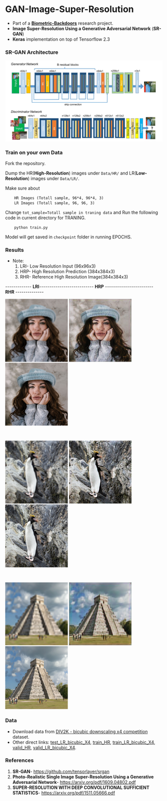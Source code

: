 # GAN-Image-Super-Resolution
* Part of a **[Biometric-Backdoors](https://github.com/Adk2001tech/Biometric-Backdoors)** research project.
* **Image Super-Resolution Using a Generative Adversarial Network** (**SR-GAN**)
* **Keras** implementation on top of Tensorflow 2.3

### SR-GAN Architecture

<img src="samples/results/model.jpeg" width="800"/>

### Train on your own Data

 Fork the repository.
 
 
 Dump the HR(**High-Resolution**) images under `Data/HR/` and LR(**Low-Resolution**) images under `Data/LR/`.
 
Make sure about 
        
        HR Images (Totall sample, 96*4, 96*4, 3)
        LR Images (Totall sample, 96, 96, 3)
        
Change `tot_sample=Totall sample in traning data` and  Run the following code in current directory for TRANING.
        
        python train.py

Model will get saved in `checkpoint` folder in running EPOCHS.


### Results
* Note:
   1. LRI- Low Resolution Input (96x96x3)
   2. HRP- High Resolution Prediction (384x384x3)
   3. RHR- Reference High Resolution Image(384x384x3)
   
   
-------------  **LRI**--------------------------- **HRP** ------------------------ **RHR** --------------

<img src="samples/results/inp_LR2.png" width="200"/> <img src="samples/results/predict_HR2.png" width="200"/> <img src="samples/results/ref_HR2.png" width="200"/> 

<br>

<img src="samples/results/inp_LR.png" width="200"/> <img src="samples/results/predict_HR.png" width="200"/> <img src="samples/results/ref_HR.png" width="200"/> 

<br>

<img src="samples/results/inp_LR1.png" width="200"/> <img src="samples/results/predict_HR1.png" width="200"/>  <img src="samples/results/ref_HR1.png" width="200"/> 


### Data
* Download data from [DIV2K - bicubic downscaling x4 competition](http://www.vision.ee.ethz.ch/ntire17/) dataset.
* Other direct links:  [test\_LR\_bicubic_X4](https://data.vision.ee.ethz.ch/cvl/DIV2K/validation_release/DIV2K_test_LR_bicubic_X4.zip), [train_HR](https://data.vision.ee.ethz.ch/cvl/DIV2K/DIV2K_train_HR.zip), [train\_LR\_bicubic_X4](https://data.vision.ee.ethz.ch/cvl/DIV2K/DIV2K_train_LR_bicubic_X4.zip), [valid_HR](https://data.vision.ee.ethz.ch/cvl/DIV2K/validation_release/DIV2K_valid_HR.zip), [valid\_LR\_bicubic_X4](https://data.vision.ee.ethz.ch/cvl/DIV2K/DIV2K_valid_LR_bicubic_X4.zip).


### References
1. **SR-GAN**- https://github.com/tensorlayer/srgan
2. **Photo-Realistic Single Image Super-Resolution Using a Generative Adversarial Network**- https://arxiv.org/pdf/1609.04802.pdf
3. **SUPER-RESOLUTION WITH DEEP CONVOLUTIONAL SUFFICIENT STATISTICS**- https://arxiv.org/pdf/1511.05666.pdf
